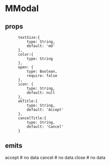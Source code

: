 # MModal

<m-modal></m-modal>

## props

```
      textSize:{
          type: String,
          default: 'md'
      },
      color:{
          type: String
      },
      open: {
          type: Boolean,
          require: false 
      },
      icon: {
          type: String,
          default: null
      },
      okTitle:{
          type: String,
          default: 'Accept'
      },
      cancelTitle:{
          type: String,
          default: 'Cancel'
      }
```

## emits

accept # no data
cancel # no data
close # no data
